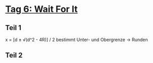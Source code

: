 # [Tag 6: Wait For It](https://adventofcode.com/2023/day/6)

## Teil 1

x = [d ± √(d^2 - 4R)] / 2 bestimmt Unter- und Obergrenze -> Runden

## Teil 2
